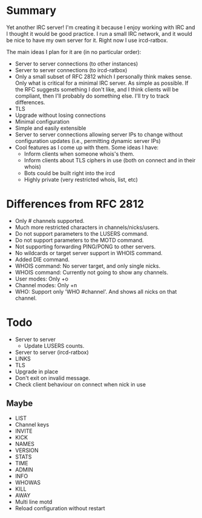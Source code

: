 # Summary

Yet another IRC server! I'm creating it because I enjoy working with IRC and I
thought it would be good practice. I run a small IRC network, and it would be
nice to have my own server for it. Right now I use ircd-ratbox.

The main ideas I plan for it are (in no particular order):

  * Server to server connections (to other instances)
  * Server to server connections (to ircd-ratbox)
  * Only a small subset of RFC 2812 which I personally think makes sense. Only
    what is critical for a minimal IRC server. As simple as possible. If the
    RFC suggests something I don't like, and I think clients will be compliant,
    then I'll probably do something else. I'll try to track differences.
  * TLS
  * Upgrade without losing connections
  * Minimal configuration
  * Simple and easily extensible
  * Server to server connections allowing server IPs to change without
    configuration updates (i.e., permitting dynamic server IPs)
  * Cool features as I come up with them. Some ideas I have:
    * Inform clients when someone whois's them.
    * Inform clients about TLS ciphers in use (both on connect and in their
      whois)
    * Bots could be built right into the ircd
    * Highly private (very restricted whois, list, etc)


# Differences from RFC 2812

  * Only # channels supported.
  * Much more restricted characters in channels/nicks/users.
  * Do not support parameters to the LUSERS command.
  * Do not support parameters to the MOTD command.
  * Not supporting forwarding PING/PONG to other servers.
  * No wildcards or target server support in WHOIS command.
  * Added DIE command.
  * WHOIS command: No server target, and only single nicks.
  * WHOIS command: Currently not going to show any channels.
  * User modes: Only +o
  * Channel modes: Only +n
  * WHO: Support only 'WHO #channel'. And shows all nicks on that channel.


# Todo

  * Server to server
    * Update LUSERS counts.
  * Server to server (ircd-ratbox)
  * LINKS
  * TLS
  * Upgrade in place
  * Don't exit on invalid message.
  * Check client behaviour on connect when nick in use


## Maybe

  * LIST
  * Channel keys
  * INVITE
  * KICK
  * NAMES
  * VERSION
  * STATS
  * TIME
  * ADMIN
  * INFO
  * WHOWAS
  * KILL
  * AWAY
  * Multi line motd
  * Reload configuration without restart
